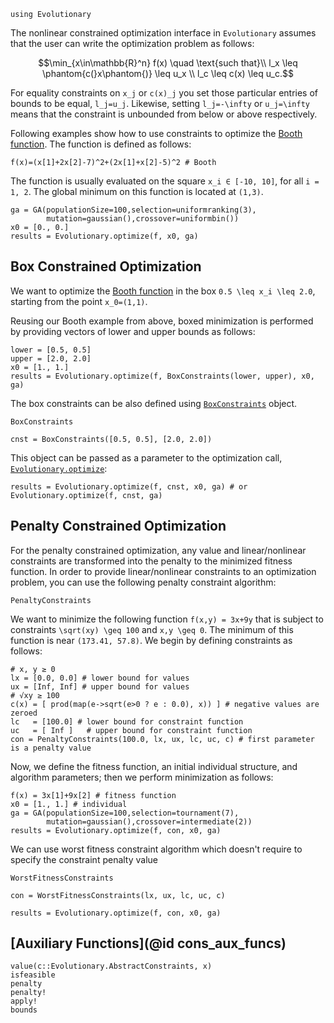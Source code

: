 ```@setup cntr
using Evolutionary
```

The nonlinear constrained optimization interface in `Evolutionary` assumes that the user can write the optimization problem as follows:

```math
\min_{x\in\mathbb{R}^n} f(x) \quad \text{such that}\\
l_x \leq \phantom{c(}x\phantom{)} \leq u_x \\
l_c \leq c(x) \leq u_c.
```

For equality constraints on ``x_j`` or ``c(x)_j`` you set those particular entries of bounds to be equal, ``l_j=u_j``.
Likewise, setting ``l_j=-\infty`` or ``u_j=\infty`` means that the  constraint is unbounded from below or above respectively.

Following examples show how to use constraints to optimize the [Booth function](https://www.sfu.ca/~ssurjano/booth.html).
The function is defined as follows:

```@repl cntr
f(x)=(x[1]+2x[2]-7)^2+(2x[1]+x[2]-5)^2 # Booth
```

The function is usually evaluated on the square ``x_i ∈ [-10, 10]``, for all ``i = 1, 2``.
The global minimum on this function is located at ``(1,3)``.

```@example cntr
ga = GA(populationSize=100,selection=uniformranking(3),
        mutation=gaussian(),crossover=uniformbin())
x0 = [0., 0.]
results = Evolutionary.optimize(f, x0, ga)
```

## Box Constrained Optimization

We want to optimize the [Booth function](https://www.sfu.ca/~ssurjano/booth.html) in
the box ``0.5 \leq x_i \leq 2.0``, starting from the point ``x_0=(1,1)``.

Reusing our Booth example from above, boxed minimization is performed by providing
vectors of lower and upper bounds as follows:

```@example cntr
lower = [0.5, 0.5]
upper = [2.0, 2.0]
x0 = [1., 1.]
results = Evolutionary.optimize(f, BoxConstraints(lower, upper), x0, ga)
```

The box constraints can be also defined using [`BoxConstraints`](@ref) object.

```@docs
BoxConstraints
```

```@example cntr
cnst = BoxConstraints([0.5, 0.5], [2.0, 2.0])
```

This object can be passed as a parameter to the optimization call, [`Evolutionary.optimize`](@ref):

```@example cntr
results = Evolutionary.optimize(f, cnst, x0, ga) # or Evolutionary.optimize(f, cnst, ga)
```

## Penalty Constrained Optimization

For the penalty constrained optimization, any value and linear/nonlinear constraints
are transformed into the penalty to the minimized fitness function.
In order to provide linear/nonlinear constraints to an optimization problem,
you can use the following penalty constraint algorithm:

```@docs
PenaltyConstraints
```

We want to minimize the following function ``f(x,y) = 3x+9y`` that is subject to constraints
``\sqrt(xy) \geq 100`` and ``x,y \geq 0``. The minimum of this function is near ``(173.41, 57.8)``.
We begin  by defining constraints as follows:

```@example cntr
# x, y ≥ 0
lx = [0.0, 0.0] # lower bound for values
ux = [Inf, Inf] # upper bound for values
# √xy ≥ 100
c(x) = [ prod(map(e->sqrt(e>0 ? e : 0.0), x)) ] # negative values are zeroed
lc   = [100.0] # lower bound for constraint function
uc   = [ Inf ]   # upper bound for constraint function
con = PenaltyConstraints(100.0, lx, ux, lc, uc, c) # first parameter is a penalty value
```

Now, we define the fitness function, an initial individual structure, and algorithm parameters;
then we perform minimization as follows:

```@example cntr
f(x) = 3x[1]+9x[2] # fitness function
x0 = [1., 1.] # individual
ga = GA(populationSize=100,selection=tournament(7),
        mutation=gaussian(),crossover=intermediate(2))
results = Evolutionary.optimize(f, con, x0, ga)
```

We can use worst fitness constraint algorithm which doesn't require to specify the constraint penalty value

```@docs
WorstFitnessConstraints
```
```@example cntr
con = WorstFitnessConstraints(lx, ux, lc, uc, c)
```
```@example cntr
results = Evolutionary.optimize(f, con, x0, ga)
```

## [Auxiliary Functions](@id cons_aux_funcs)

```@docs
value(c::Evolutionary.AbstractConstraints, x)
isfeasible
penalty
penalty!
apply!
bounds
```
